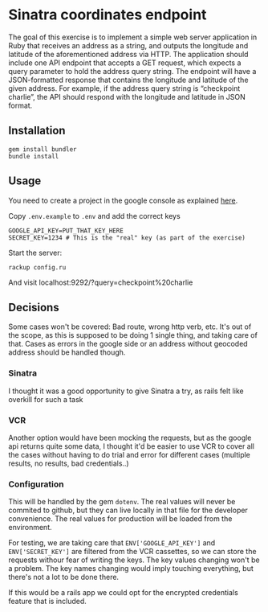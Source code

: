 # Sinatra coordinates endpoint

The goal of this exercise is to implement a simple web server
application in Ruby that receives an address as a string, and
outputs the longitude and latitude of the aforementioned address
via HTTP.
The application should include one API endpoint that accepts a
GET request, which expects a query parameter to hold the address
query string. The endpoint will have a JSON-formatted response
that contains the longitude and latitude of the given address. For
example, if the address query string is “checkpoint charlie”, the API
should respond with the longitude and latitude in JSON format. 

## Installation

```
gem install bundler
bundle install
```

## Usage
You need to create a project in the google console as explained
[here](https://developers.google.com/maps/documentation/geocoding/intro).

Copy `.env.example` to `.env` and add the correct keys

```
GOOGLE_API_KEY=PUT_THAT_KEY_HERE
SECRET_KEY=1234 # This is the "real" key (as part of the exercise)
```

Start the server:

```
rackup config.ru
```

And visit localhost:9292/?query=checkpoint%20charlie


## Decisions

Some cases won't be covered: Bad route, wrong http verb, etc. It's out of the
scope, as this is supposed to be doing 1 single thing, and taking care of that.
Cases as errors in the google side or an address without geocoded address should
be handled though.

### Sinatra

I thought it was a good opportunity to give Sinatra a try, as rails felt like
overkill for such a task


### VCR

Another option would have been mocking the requests, but as the google api returns quite
some data, I thought it'd be easier to use VCR to cover all the cases without having to
do trial and error for different cases (multiple results, no results, bad credentials..)


### Configuration

This will be handled by the gem `dotenv`. The real values will never be commited to github,
but they can live locally in that file for the developer convenience. The real values
for production will be loaded from the environment.

For testing, we are taking care that `ENV['GOOGLE_API_KEY']` and `ENV['SECRET_KEY']` are
filtered from the VCR cassettes, so we can store the requests withour fear of writing
the keys. The key values changing won't be a problem. The key names changing would imply
touching everything, but there's not a lot to be done there.

If this would be a rails app we could opt for the encrypted credentials feature that is
included.
